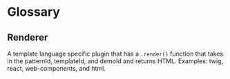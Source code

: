 # Glossary

## Renderer

A template language specific plugin that has a `.render()` function that takes in the patternId, templateId, and demoId and returns HTML. Examples: twig, react, web-components, and html.
